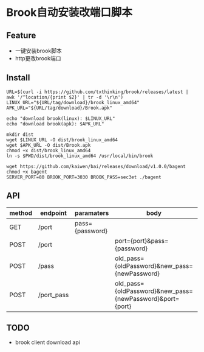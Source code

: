 # Brook自动安装改端口脚本

## Feature
+ 一键安装brook脚本
+ http更改brook端口

## Install
```shell
URL=$(curl -i https://github.com/txthinking/brook/releases/latest | awk '/^location/{print $2}' | tr -d '\r\n')
LINUX_URL="${URL/tag/download}/brook_linux_amd64"
APK_URL="${URL/tag/download}/Brook.apk"

echo "download brook(linux): $LINUX_URL"
echo "download brook(apk): $APK_URL"

mkdir dist
wget $LINUX_URL -O dist/brook_linux_amd64
wget $APK_URL -O dist/Brook.apk
chmod +x dist/brook_linux_amd64
ln -s $PWD/dist/brook_linux_amd64 /usr/local/bin/brook

wget https://github.com/kaiwen/bai/releases/download/v1.0.0/bagent
chmod +x bagent
SERVER_PORT=80 BROOK_PORT=3030 BROOK_PASS=sec3et ./bagent
```

## API
| method | endpoint | paramaters | body | note |
| -- | -- | -- | -- | -- |
| GET | /port | pass={password} | | get brook port |
| POST | /port | | port={port}&pass={password} | set brook port |
| POST | /pass | | old_pass={oldPassword}&new_pass={newPassword} | set brook password |
| POST | /port_pass | | old_pass={oldPassword}&new_pass={newPassword}&port={port} | set brook password and port |

## TODO
+ brook client download api